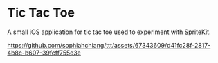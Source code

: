 # Tic Tac Toe

A small iOS application for tic tac toe used to experiment with SpriteKit.


https://github.com/sophiahchiang/ttt/assets/67343609/d41fc28f-2817-4b8c-b607-39fcff755e3e

